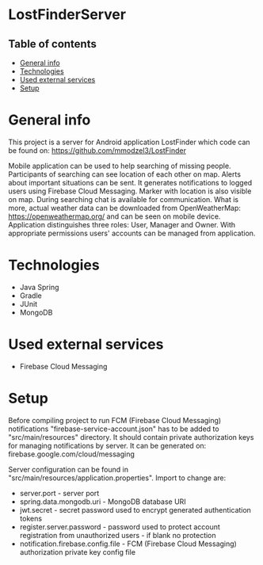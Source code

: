 # LostFinderServer
## Table of contents 
* [General info](#general-info)
* [Technologies](#technologies)
* [Used external services](#used-external-services)
* [Setup](#setup)

# General info
This project is a server for Android application LostFinder which code can be found on:
https://github.com/mmodzel3/LostFinder

Mobile application can be used to help searching of missing people.
Participants of searching can see location of each other on map.
Alerts about important situations can be sent. It generates notifications to logged users using Firebase Cloud Messaging. 
Marker with location is also visible on map.
During searching chat is available for communication.
What is more, actual weather data can be downloaded from OpenWeatherMap: https://openweathermap.org/ and can be seen on mobile device.
Application distinguishes three roles: User, Manager and Owner.
With appropriate permissions users' accounts can be managed from application.

# Technologies
* Java Spring
* Gradle
* JUnit
* MongoDB

# Used external services
* Firebase Cloud Messaging

# Setup
Before compiling project to run FCM (Firebase Cloud Messaging) notifications "firebase-service-account.json" 
has to be added to "src/main/resources" directory. 
It should contain private authorization keys for managing notifications by server.
It can be generated on: firebase.google.com/cloud/messaging

Server configuration can be found in "src/main/resources/application.properties".
Import to change are:
* server.port - server port
* spring.data.mongodb.uri - MongoDB database URI
* jwt.secret - secret password used to encrypt generated authentication tokens
* register.server.password - password used to protect account registration from unauthorized users - if blank no protection
* notification.firebase.config.file - FCM (Firebase Cloud Messaging) authorization private key config file
